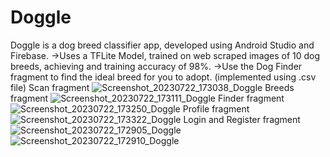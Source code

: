 # Doggle
Doggle is a dog breed classifier app, developed using Android Studio and Firebase. 
->Uses a TFLite Model, trained on web scraped images of 10 dog breeds, achieving and training accuracy of 98%.
->Use the Dog Finder fragment to find the ideal breed for you to adopt. (implemented using .csv file)
Scan fragment
![Screenshot_20230722_173038_Doggle](https://github.com/nayanjain123/Doggle/assets/129886887/babd9267-fe1a-4f16-ad81-abd36b0ae5fd)
Breeds fragment
![Screenshot_20230722_173111_Doggle](https://github.com/nayanjain123/Doggle/assets/129886887/38f5d6b1-5f19-43c4-b126-35269f1b14ee)
Finder fragment
![Screenshot_20230722_173250_Doggle](https://github.com/nayanjain123/Doggle/assets/129886887/26adf4ba-e11f-466f-a99d-e3babd34748e)
Profile fragment
![Screenshot_20230722_173322_Doggle](https://github.com/nayanjain123/Doggle/assets/129886887/ab766d51-3e77-41e5-8570-075f821bc188)
Login and Register fragment
![Screenshot_20230722_172905_Doggle](https://github.com/nayanjain123/Doggle/assets/129886887/0dc7138a-7b64-4af3-bfbf-c55145e08537)
![Screenshot_20230722_172910_Doggle](https://github.com/nayanjain123/Doggle/assets/129886887/d54088dd-5497-45e6-9327-57520088e291)

